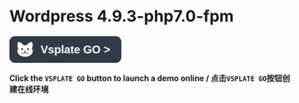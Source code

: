 # Wordpress 4.9.3-php7.0-fpm

<a href="https://www.vsplate.com/?docker-compose=https://github.com/vsplate/dcenvs/wordpress/4.9.3-php7.0-fpm"><img alt="VSPLATE GO" src="https://raw.githubusercontent.com/vsplate/images/master/vsgo_btn.png" width="200px"></a>

**Click the `VSPLATE GO` button to launch a demo online / 点击`VSPLATE GO`按钮创建在线环境**